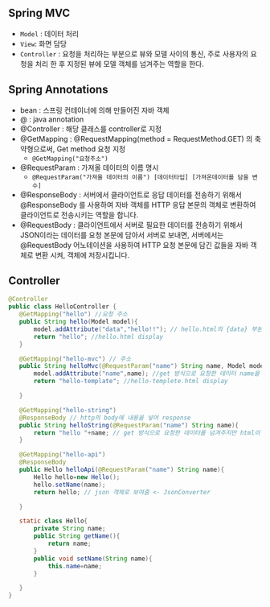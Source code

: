 
## Spring MVC 
- `Model` : 데이터 처리
- `View`: 화면 담당
- `Controller` : 요청을 처리하는 부분으로 뷰와 모델 사이의 통신, 주로 사용자의 요청을 처리 한 후 지정된 뷰에 모델 객체를 넘겨주는 역할을 한다.
                                             
## Spring Annotations
- bean : 스프링 컨테이너에 의해 만들어진 자바 객체
- @ : java annotation 
- @Controller : 해당 클래스를 controller로 지정
- @GetMapping : @RequestMapping(method = RequestMethod.GET) 의 축약형으로써, Get method 요청 지정
    - `@GetMapping("요청주소")`
- @RequestParam : 가져올 데이터의 이름 명시
    - `@RequestParam("가져올 데이터의 이름") [데이터타입] [가져온데이터를 담을 변수]`
- @ResponseBody : 서버에서 클라이언트로 응답 데이터를 전송하기 위해서 @ResponseBody 를 사용하여 자바 객체를 HTTP 응답 본문의 객체로 변환하여 클라이언트로 전송시키는 역할을 합니다.
- @RequestBody : 클라이언트에서 서버로 필요한 데이터를 전송하기 위해서 JSON이라는 데이터를 요청 본문에 담아서 서버로 보내면, 서버에서는 @RequestBody 어노테이션을 사용하여 HTTP 요청 본문에 담긴 값들을 자바 객체로 변환 시켜, 객체에 저장시킵니다.

 ## Controller
 ```java
@Controller
public class HelloController {
    @GetMapping("hello") //요청 주소
    public String hello(Model model){
        model.addAttribute("data","hello!!"); // hello.html의 {data} 부분에 "hello" 전달
        return "hello"; //hello.html display
    }

    @GetMapping("hello-mvc") // 주소
    public String helloMvc(@RequestParam("name") String name, Model model ){
        model.addAttribute("name",name); //get 방식으로 요청한 데이터 name을 넘겨줌
        return "hello-template"; //hello-templete.html display

    }

    @GetMapping("hello-string")
    @ResponseBody // http의 body에 내용을 넣어 response
    public String helloString(@RequestParam("name") String name){
        return "hello "+name; // get 방식으로 요청한 데이터를 넘겨주지만 html이 아닌 string 으로 보여줌 <-StringConverter
    }

    @GetMapping("hello-api")
    @ResponseBody
    public Hello helloApi(@RequestParam("name") String name){
        Hello hello=new Hello();
        hello.setName(name);
        return hello; // json 객체로 보여줌 <- JsonConverter

    }

    static class Hello{
        private String name;
        public String getName(){
            return name;
        }
        public void setName(String name){
            this.name=name;
        }

    }
}

```
